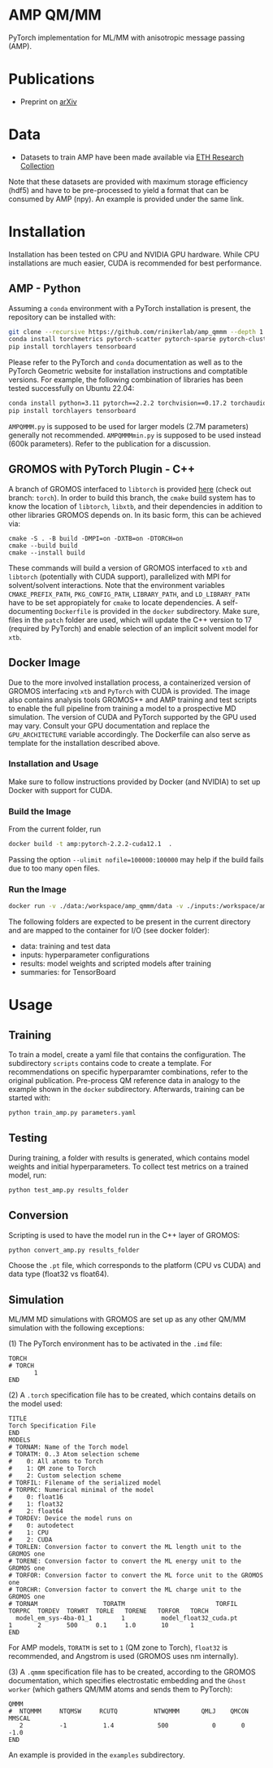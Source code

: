 # AMP QM/MM

PyTorch implementation for ML/MM with anisotropic message passing (AMP).

# Publications

- Preprint on [arXiv](https://arxiv.org/abs/2411.19728)

# Data

- Datasets to train AMP have been made available via [ETH Research Collection](https://dx.doi.org/10.3929/ethz-b-000707814)

Note that these datasets are provided with maximum storage efficiency (hdf5) and have to be pre-processed to yield a format that can be consumed by AMP (npy). An example is provided under the same link.

# Installation 

Installation has been tested on CPU and NVIDIA GPU hardware. While CPU installations are much easier, CUDA is recommended for best performance.

## AMP - Python

Assuming a `conda` environment with a PyTorch installation is present, the repository can be installed with:

```bash
git clone --recursive https://github.com/rinikerlab/amp_qmmm --depth 1 
conda install torchmetrics pytorch-scatter pytorch-sparse pytorch-cluster -c pyg -c conda-forge
pip install torchlayers tensorboard 
```

Please refer to the PyTorch and `conda` documentation as well as to the PyTorch Geometric website for installation instructions and comptatible versions. For example, the following combination of libraries has been tested successfully on Ubuntu 22.04:

```bash
conda install python=3.11 pytorch==2.2.2 torchvision==0.17.2 torchaudio==2.2.2 pytorch-cuda=12.1 numpy=1.26.4 torchmetrics pytorch-scatter=2.1.2  pytorch-sparse=0.6.18 pytorch-cluster=1.6.3 -c pytorch -c nvidia -c pyg -c conda-forge
pip install torchlayers tensorboard 
```

`AMPQMMM.py` is supposed to be used for larger models (2.7M parameters) generally not recommended. `AMPQMMMmin.py` is supposed to be used instead (600k parameters). Refer to the publication for a discussion. 

## GROMOS with PyTorch Plugin - C++

A branch of GROMOS interfaced to `libtorch` is provided [here](https://github.com/rinikerlab/gromosXX) (check out branch: `torch`). In order to build this branch, the `cmake` build system has to know the location of `libtorch`, `libxtb`, and their dependencies in addition to other libraries GROMOS depends on. In its basic form, this can be achieved via:

```
cmake -S . -B build -DMPI=on -DXTB=on -DTORCH=on 
cmake --build build 
cmake --install build
```

These commands will build a version of GROMOS interfaced to `xtb` and `libtorch` (potentially with CUDA support), parallelized with MPI for solvent/solvent interactions. Note that the environment variables `CMAKE_PREFIX_PATH`, `PKG_CONFIG_PATH`, `LIBRARY_PATH`, and `LD_LIBRARY_PATH` have to be set appropiately for `cmake` to locate dependencies. A self-documenting `Dockerfile` is provided in the `docker` subdirectory. Make sure, files in the `patch` folder are used, which will update the C++ version to 17 (required by PyTorch) and enable selection of an implicit solvent model for `xtb`.

## Docker Image

Due to the more involved installation process, a containerized version of GROMOS interfacing `xtb` and `PyTorch` with CUDA is provided. The image also contains analysis tools GROMOS++ and AMP training and test scripts to enable the full pipeline from training a model to a prospective MD simulation. The version of CUDA and PyTorch supported by the GPU used may vary. Consult your GPU documentation and replace the `GPU_ARCHITECTURE` variable accordingly. The Dockerfile can also serve as template for the installation described above.

### Installation and Usage

Make sure to follow instructions provided by Docker (and NVIDIA) to set up Docker with support for CUDA.

### Build the Image

From the current folder, run

```bash
docker build -t amp:pytorch-2.2.2-cuda12.1  .
```
Passing the option `--ulimit nofile=100000:100000` may help if the build fails due to too many open files.

### Run the Image

```bash
docker run -v ./data:/workspace/amp_qmmm/data -v ./inputs:/workspace/amp_qmmm/inputs -v ./results:/workspace/amp_qmmm/results -v ./summaries:/workspace/amp_qmmm/summaries  -v ./examples:/workspace/examples --gpus '"device=0"' --rm -it --ipc=host amp:pytorch-2.2.2-cuda12.1
```

The following folders are expected to be present in the current directory and are mapped to the container for I/O (see docker folder):

- data: training and test data
- inputs: hyperparameter configurations
- results: model weights and scripted models after training
- summaries: for TensorBoard

# Usage

## Training

To train a model, create a yaml file that contains the configuration. The subdirectory `scripts` contains code to create a template. For recommendations on specific hyperparamter combinations, refer to the original publication. Pre-process QM reference data in analogy to the example shown in the `docker` subdirectory. Afterwards, training can be started with:

```bash
python train_amp.py parameters.yaml
```

## Testing

During training, a folder with results is generated, which contains model weights and initial hyperparameters. To collect test metrics on a trained model, run:

```bash
python test_amp.py results_folder
```

## Conversion

Scripting is used to have the model run in the C++ layer of GROMOS:

```bash
python convert_amp.py results_folder
```

Choose the `.pt` file, which corresponds to the platform (CPU vs CUDA) and data type (float32 vs float64).

## Simulation

ML/MM MD simulations with GROMOS are set up as any other QM/MM simulation with the following exceptions:

(1) The PyTorch environment has to be activated in the `.imd` file:

```
TORCH
# TORCH
       1
END
```

(2) A `.torch` specification file has to be created, which contains details on the model used:

```
TITLE
Torch Specification File
END
MODELS
# TORNAM: Name of the Torch model
# TORATM: 0..3 Atom selection scheme
#    0: All atoms to Torch
#    1: QM zone to Torch
#    2: Custom selection scheme
# TORFIL: Filename of the serialized model
# TORPRC: Numerical minimal of the model
#    0: float16
#    1: float32
#    2: float64
# TORDEV: Device the model runs on
#    0: autodetect
#    1: CPU
#    2: CUDA
# TORLEN: Conversion factor to convert the ML length unit to the GROMOS one
# TORENE: Conversion factor to convert the ML energy unit to the GROMOS one
# TORFOR: Conversion factor to convert the ML force unit to the GROMOS one
# TORCHR: Conversion factor to convert the ML charge unit to the GROMOS one
# TORNAM                  TORATM                         TORFIL        TORPRC  TORDEV  TORWRT  TORLE   TORENE   TORFOR   TORCH
  model_em_sys-4ba-01_1        1          model_float32_cuda.pt        1       2       500     0.1     1.0       10      1
END
```

For AMP models, `TORATM` is set to `1` (QM zone to Torch), `float32` is recommended, and Angstrom is used (GROMOS uses nm internally).

(3) A `.qmmm` specification file has to be created, according to the GROMOS documentation, which specifies electrostatic embedding and the `Ghost worker` (which gathers QM/MM atoms and sends them to PyTorch):

```
QMMM
#  NTQMMM     NTQMSW     RCUTQ          NTWQMMM      QMLJ    QMCON     MMSCAL
   2          -1          1.4            500            0       0        -1.0
END
```

An example is provided in the `examples` subdirectory.
